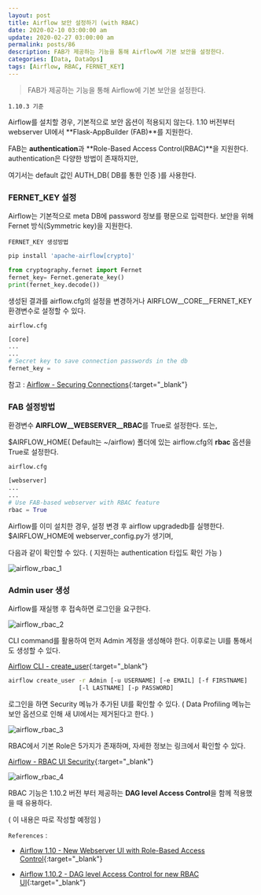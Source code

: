 ```yaml
---
layout: post
title: Airflow 보안 설정하기 (with RBAC)
date: 2020-02-10 03:00:00 am
update: 2020-02-27 03:00:00 am
permalink: posts/86
description: FAB가 제공하는 기능을 통해 Airflow에 기본 보안을 설정한다.
categories: [Data, DataOps]
tags: [Airflow, RBAC, FERNET_KEY]
---
```


> FAB가 제공하는 기능을 통해 Airflow에 기본 보안을 설정한다.

    1.10.3 기준

Airflow를 설치할 경우, 기본적으로 보안 옵션이 적용되지 않는다. 1.10 버전부터 webserver UI에서 **Flask-AppBuilder (FAB)**를 지원한다.

FAB는 **authentication**과 **Role-Based Access Control(RBAC)**을 지원한다. authentication은 다양한 방법이 존재하지만, 

여기서는 default 값인 AUTH_DB( DB를 통한 인증 )를 사용한다.

### FERNET_KEY 설정

Airflow는 기본적으로 meta DB에 password 정보를 평문으로 입력한다. 보안을 위해 Fernet 방식(Symmetric key)을 지원한다.

    FERNET_KEY 생성방법

``` python
pip install 'apache-airflow[crypto]'

from cryptography.fernet import Fernet
fernet_key= Fernet.generate_key()
print(fernet_key.decode())
```

생성된 결과를 airflow.cfg의 설정을 변경하거나 AIRFLOW__CORE__FERNET_KEY 환경변수로 설정할 수 있다.

    airflow.cfg

``` python
[core]
...
...
# Secret key to save connection passwords in the db
fernet_key = 
```

참고 : [Airflow - Securing Connections](https://airflow.apache.org/docs/stable/howto/secure-connections.html#securing-connections){:target="_blank"}

### FAB 설정방법

환경변수 **AIRFLOW__WEBSERVER__RBAC**를 True로 설정한다. 또는,

$AIRFLOW_HOME( Default는 ~/airflow) 폴더에 있는 airflow.cfg의 **rbac** 옵션을 True로 설정한다.

    airflow.cfg

``` python
[webserver]
...
...
# Use FAB-based webserver with RBAC feature
rbac = True
```

Airflow를 이미 설치한 경우, 설정 변경 후 airflow upgradedb를 실행한다. $AIRFLOW_HOME에 webserver_config.py가 생기며, 

다음과 같이 확인할 수 있다. ( 지원하는 authentication 타입도 확인 가능 )

![airflow_rbac_1]({{site.baseurl}}/assets/img/dataops/airflow_rbac_1.png)

### Admin user 생성

Airflow를 재실행 후 접속하면 로그인을 요구한다. 

![airflow_rbac_2]({{site.baseurl}}/assets/img/dataops/airflow_rbac_2.png)

CLI command를 활용하여 먼저 Admin 계정을 생성해야 한다. 이후로는 UI를 통해서도 생성할 수 있다.

[Airflow CLI - create_user](https://airflow.apache.org/docs/stable/cli.html#create_user){:target="_blank"}

``` bash
airflow create_user -r Admin [-u USERNAME] [-e EMAIL] [-f FIRSTNAME]
                    [-l LASTNAME] [-p PASSWORD]
```

로그인을 하면 Security 메뉴가 추가된 UI를 확인할 수 있다. ( Data Profiling 메뉴는 보안 옵션으로 인해 새 UI에서는 제거된다고 한다. )

![airflow_rbac_3]({{site.baseurl}}/assets/img/dataops/airflow_rbac_3.png)

RBAC에서 기본 Role은 5가지가 존재하며, 자세한 정보는 링크에서 확인할 수 있다.

[Airflow - RBAC UI Security](https://airflow.apache.org/docs/stable/security.html?highlight=ldap#rbac-ui-security){:target="_blank"}

![airflow_rbac_4]({{site.baseurl}}/assets/img/dataops/airflow_rbac_4.png)

RBAC 기능은 1.10.2 버전 부터 제공하는 **DAG level Access Control**을 함께 적용했을 때 유용하다.

( 이 내용은 따로 작성할 예정임 )

`References` : 

* [Airflow 1.10 - New Webserver UI with Role-Based Access Control](https://github.com/apache/airflow/blob/master/UPDATING.md#new-webserver-ui-with-role-based-access-control){:target="_blank"}

* [Airflow 1.10.2 - DAG level Access Control for new RBAC UI](https://github.com/apache/airflow/blob/master/UPDATING.md#dag-level-access-control-for-new-rbac-ui){:target="_blank"}

